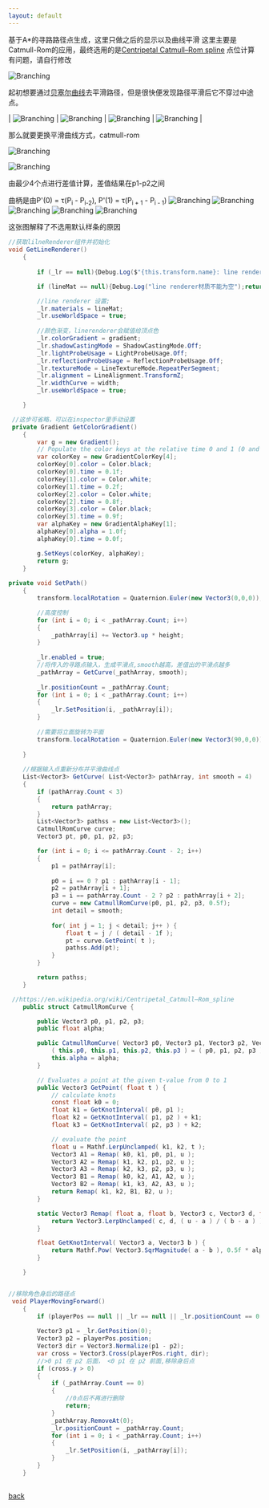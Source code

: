 ```yaml
---
layout: default
---
```


基于A*的寻路路径点生成，这里只做之后的显示以及曲线平滑
这里主要是Catmull-Rom的应用，最终选用的是[Centripetal Catmull–Rom spline](https://en.wikipedia.org/wiki/Centripetal_Catmull%E2%80%93Rom_spline)
点位计算有问题，请自行修改


![Branching](../../assets/img/linder_renderer_path/show.png)


起初想要通过[贝塞尔曲线](https://blog.csdn.net/u012154588/article/details/98977717)去平滑路径，但是很快便发现路径平滑后它不穿过中途点。

| ![Branching](../../assets/img/linder_renderer_path/bessel.gif) | ![Branching](../../assets/img/linder_renderer_path/bessel2.gif) | ![Branching](../../assets/img/linder_renderer_path/bessel3.gif) | ![Branching](../../assets/img/linder_renderer_path/bessel4.gif) |

那么就要更换平滑曲线方式，catmull-rom

![Branching](../../assets/img/linder_renderer_path/catmoll-rom.png)

![Branching](../../assets/img/linder_renderer_path/catmoll-rom-info.png)

由最少4个点进行差值计算，差值结果在p1-p2之间

曲柄是由P'(0) = τ(P<sub>i</sub> - P<sub>i-2</sub>), P'(1) = τ(P<sub>i + 1</sub> - P<sub>i - 1</sub>)
![Branching](../../assets/img/linder_renderer_path/catmoll-rom-info2.png)
![Branching](../../assets/img/linder_renderer_path/catmoll-rom-info3.png)
![Branching](../../assets/img/linder_renderer_path/catmoll-rom-info4.png)
![Branching](../../assets/img/linder_renderer_path/catmoll-rom-info5.png)
![Branching](../../assets/img/linder_renderer_path/catmoll-rom-info6.png)


这张图解释了不选用默认样条的原因


```csharp
//获取lilneRenderer组件并初始化
void GetLineRenderer()
    {
        
        if (_lr == null){Debug.Log($"{this.transform.name}: line renderer 获取失败");return;}

        if (lineMat == null){Debug.Log("line renderer材质不能为空");return;}

        //line renderer 设置;
        _lr.materials = lineMat;
        _lr.useWorldSpace = true;
        
        //颜色渐变，linerenderer会赋值给顶点色
        _lr.colorGradient = gradient;
        _lr.shadowCastingMode = ShadowCastingMode.Off;
        _lr.lightProbeUsage = LightProbeUsage.Off;
        _lr.reflectionProbeUsage = ReflectionProbeUsage.Off;
        _lr.textureMode = LineTextureMode.RepeatPerSegment;
        _lr.alignment = LineAlignment.TransformZ;
        _lr.widthCurve = width;
        _lr.useWorldSpace = true;

    }

 //这步可省略，可以在inspector里手动设置
 private Gradient GetColorGradient()
    {
        var g = new Gradient();   
        // Populate the color keys at the relative time 0 and 1 (0 and 100%)
        var colorKey = new GradientColorKey[4];
        colorKey[0].color = Color.black;
        colorKey[0].time = 0.1f;
        colorKey[1].color = Color.white;
        colorKey[1].time = 0.2f;    
        colorKey[2].color = Color.white;
        colorKey[2].time = 0.8f;  
        colorKey[3].color = Color.black;
        colorKey[3].time = 0.9f;
        var alphaKey = new GradientAlphaKey[1];
        alphaKey[0].alpha = 1.0f;
        alphaKey[0].time = 0.0f;

        g.SetKeys(colorKey, alphaKey);
        return g;
    }
    
private void SetPath()
    {
        transform.localRotation = Quaternion.Euler(new Vector3(0,0,0));

		//高度控制
        for (int i = 0; i < _pathArray.Count; i++)
        {
            _pathArray[i] += Vector3.up * height;
        }
        
        _lr.enabled = true;
        //将传入的寻路点输入，生成平滑点,smooth越高，差值出的平滑点越多
        _pathArray = GetCurve(_pathArray, smooth);
  
        _lr.positionCount = _pathArray.Count;
        for (int i = 0; i < _pathArray.Count; i++)
        {
            _lr.SetPosition(i, _pathArray[i]);
        }
        
        //需要将立面旋转为平面
        transform.localRotation = Quaternion.Euler(new Vector3(90,0,0));
        
    }
    
 	//根据输入点重新分布并平滑曲线点
    List<Vector3> GetCurve( List<Vector3> pathArray, int smooth = 4)
    {
        if (pathArray.Count < 3)
        {
            return pathArray;
        }
        List<Vector3> pathss = new List<Vector3>();
        CatmullRomCurve curve;
        Vector3 pt, p0, p1, p2, p3;

        for (int i = 0; i <= pathArray.Count - 2; i++)
        {
            p1 = pathArray[i];
 
            p0 = i == 0 ? p1 : pathArray[i - 1];
            p2 = pathArray[i + 1];
            p3 = i == pathArray.Count - 2 ? p2 : pathArray[i + 2];
            curve = new CatmullRomCurve(p0, p1, p2, p3, 0.5f);
            int detail = smooth;
            
            for( int j = 1; j < detail; j++ ) {
                float t = j / ( detail - 1f );
                pt = curve.GetPoint( t );
                pathss.Add(pt);
            }
        }

        return pathss;
    }

 //https://en.wikipedia.org/wiki/Centripetal_Catmull–Rom_spline
    public struct CatmullRomCurve {

        public Vector3 p0, p1, p2, p3;
        public float alpha;

        public CatmullRomCurve( Vector3 p0, Vector3 p1, Vector3 p2, Vector3 p3, float alpha ) {
            ( this.p0, this.p1, this.p2, this.p3 ) = ( p0, p1, p2, p3 );
            this.alpha = alpha;
        }

        // Evaluates a point at the given t-value from 0 to 1
        public Vector3 GetPoint( float t ) {
            // calculate knots
            const float k0 = 0;
            float k1 = GetKnotInterval( p0, p1 );
            float k2 = GetKnotInterval( p1, p2 ) + k1;
            float k3 = GetKnotInterval( p2, p3 ) + k2;

            // evaluate the point
            float u = Mathf.LerpUnclamped( k1, k2, t );
            Vector3 A1 = Remap( k0, k1, p0, p1, u );
            Vector3 A2 = Remap( k1, k2, p1, p2, u );
            Vector3 A3 = Remap( k2, k3, p2, p3, u );
            Vector3 B1 = Remap( k0, k2, A1, A2, u );
            Vector3 B2 = Remap( k1, k3, A2, A3, u );
            return Remap( k1, k2, B1, B2, u );
        }

        static Vector3 Remap( float a, float b, Vector3 c, Vector3 d, float u ) {
            return Vector3.LerpUnclamped( c, d, ( u - a ) / ( b - a ) );
        }

        float GetKnotInterval( Vector3 a, Vector3 b ) {
            return Mathf.Pow( Vector3.SqrMagnitude( a - b ), 0.5f * alpha );
        }

    }


//移除角色身后的路径点
 void PlayerMovingForward()
    {
        if (playerPos == null || _lr == null || _lr.positionCount == 0 || _pathArray.Count == 0) return;
        
        Vector3 p1 = _lr.GetPosition(0);
        Vector3 p2 = playerPos.position;
        Vector3 dir = Vector3.Normalize(p1 - p2);
        var cross = Vector3.Cross(playerPos.right, dir);
        //>0 p1 在 p2 后面， <0 p1 在 p2 前面,移除身后点
        if (cross.y > 0)
        {
            if (_pathArray.Count == 0)
            {
                //0点后不再进行删除
                return;
            }
            _pathArray.RemoveAt(0);
            _lr.positionCount = _pathArray.Count;
            for (int i = 0; i < _pathArray.Count; i++)
            {
                _lr.SetPosition(i, _pathArray[i]);
            }
        }
    }
    
```



[back](../../../../coding-page.html)